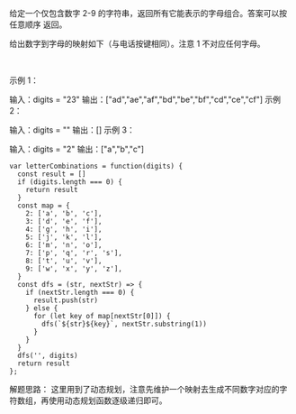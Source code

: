 给定一个仅包含数字 2-9 的字符串，返回所有它能表示的字母组合。答案可以按 任意顺序 返回。

给出数字到字母的映射如下（与电话按键相同）。注意 1 不对应任何字母。



 

示例 1：

输入：digits = "23"
输出：["ad","ae","af","bd","be","bf","cd","ce","cf"]
示例 2：

输入：digits = ""
输出：[]
示例 3：

输入：digits = "2"
输出：["a","b","c"]

```
var letterCombinations = function(digits) {
  const result = []
  if (digits.length === 0) {
    return result
  }
  const map = {
    2: ['a', 'b', 'c'],
    3: ['d', 'e', 'f'],
    4: ['g', 'h', 'i'],
    5: ['j', 'k', 'l'],
    6: ['m', 'n', 'o'],
    7: ['p', 'q', 'r', 's'],
    8: ['t', 'u', 'v'],
    9: ['w', 'x', 'y', 'z'],
  }
  const dfs = (str, nextStr) => {
    if (nextStr.length === 0) {
      result.push(str)
    } else {
      for (let key of map[nextStr[0]]) {
        dfs(`${str}${key}`, nextStr.substring(1))
      }
    }
  }
  dfs('', digits)
  return result
};
```

解题思路： 这里用到了动态规划，注意先维护一个映射去生成不同数字对应的字符数组，再使用动态规划函数逐级递归即可。